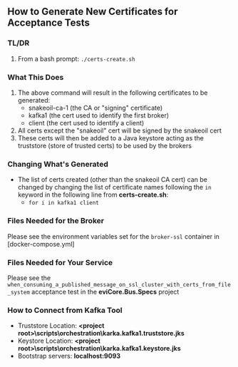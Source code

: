 ## How to Generate New Certificates for Acceptance Tests

### TL/DR
1. From a bash prompt: ``./certs-create.sh``

### What This Does
1. The above command will result in the following certificates to be generated:
   * snakeoil-ca-1 (the CA or "signing" certificate)
   * kafka1 (the cert used to identify the first broker)
   * client (the cert used to identify a client)
1. All certs except the "snakeoil" cert will be signed by the snakeoil cert
1. These certs will then be added to a Java keystore acting as the truststore (store of trusted certs) to be used by the brokers

### Changing What's Generated
* The list of certs created (other than the snakeoil CA cert) can be changed by changing the list of certificate names following the ``in`` keyword in the following line from **certs-create.sh**:
  * ``for i in kafka1 client``

### Files Needed for the Broker
Please see the environment variables set for the ``broker-ssl`` container in [docker-compose.yml]

### Files Needed for Your Service
Please see the ``when_consuming_a_published_message_on_ssl_cluster_with_certs_from_file_system`` acceptance test in the **eviCore.Bus.Specs** project

### How to Connect from Kafka Tool
* Truststore Location: **&lt;project root&gt;\scripts\orchestration\karka.kafka1.truststore.jks**
* Keystore Location: **&lt;project root&gt;\scripts\orchestration\karka.kafka1.keystore.jks**
* Bootstrap servers: **localhost:9093**
